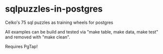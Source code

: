 sqlpuzzles-in-postgres
======================

Celko's 75 sql puzzles as training wheels for postgres

All examples can be build and tested via "make table, make data, make test" and removed with "make
clean".

Requires PgTap!
